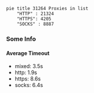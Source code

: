 
```mermaid
pie title 31264 Proxies in list
    "HTTP" : 21324
    "HTTPS": 4205
    "SOCKS" : 8887
```

### Some Info
#### Average Timeout

- mixed: 3.5s
- http: 1.9s
- https: 8.6s
- socks: 6.4s